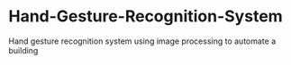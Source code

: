 # Hand-Gesture-Recognition-System
Hand gesture recognition system using image processing to automate a building
